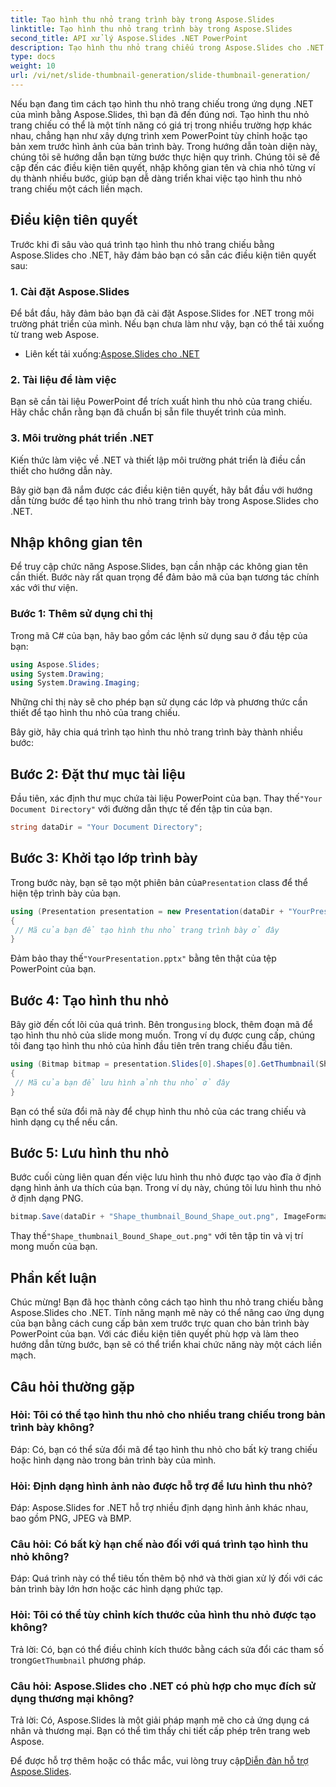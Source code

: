 ```yaml
---
title: Tạo hình thu nhỏ trang trình bày trong Aspose.Slides
linktitle: Tạo hình thu nhỏ trang trình bày trong Aspose.Slides
second_title: API xử lý Aspose.Slides .NET PowerPoint
description: Tạo hình thu nhỏ trang chiếu trong Aspose.Slides cho .NET với hướng dẫn từng bước và ví dụ về mã. Tùy chỉnh giao diện và lưu hình thu nhỏ. Tăng cường xem trước bản trình bày.
type: docs
weight: 10
url: /vi/net/slide-thumbnail-generation/slide-thumbnail-generation/
---
```


Nếu bạn đang tìm cách tạo hình thu nhỏ trang chiếu trong ứng dụng .NET của mình bằng Aspose.Slides, thì bạn đã đến đúng nơi. Tạo hình thu nhỏ trang chiếu có thể là một tính năng có giá trị trong nhiều trường hợp khác nhau, chẳng hạn như xây dựng trình xem PowerPoint tùy chỉnh hoặc tạo bản xem trước hình ảnh của bản trình bày. Trong hướng dẫn toàn diện này, chúng tôi sẽ hướng dẫn bạn từng bước thực hiện quy trình. Chúng tôi sẽ đề cập đến các điều kiện tiên quyết, nhập không gian tên và chia nhỏ từng ví dụ thành nhiều bước, giúp bạn dễ dàng triển khai việc tạo hình thu nhỏ trang chiếu một cách liền mạch.

## Điều kiện tiên quyết

Trước khi đi sâu vào quá trình tạo hình thu nhỏ trang chiếu bằng Aspose.Slides cho .NET, hãy đảm bảo bạn có sẵn các điều kiện tiên quyết sau:

### 1. Cài đặt Aspose.Slides
Để bắt đầu, hãy đảm bảo bạn đã cài đặt Aspose.Slides for .NET trong môi trường phát triển của mình. Nếu bạn chưa làm như vậy, bạn có thể tải xuống từ trang web Aspose.

-  Liên kết tải xuống:[Aspose.Slides cho .NET](https://releases.aspose.com/slides/net/)

### 2. Tài liệu để làm việc
Bạn sẽ cần tài liệu PowerPoint để trích xuất hình thu nhỏ của trang chiếu. Hãy chắc chắn rằng bạn đã chuẩn bị sẵn file thuyết trình của mình.

### 3. Môi trường phát triển .NET
Kiến thức làm việc về .NET và thiết lập môi trường phát triển là điều cần thiết cho hướng dẫn này.

Bây giờ bạn đã nắm được các điều kiện tiên quyết, hãy bắt đầu với hướng dẫn từng bước để tạo hình thu nhỏ trang trình bày trong Aspose.Slides cho .NET.

## Nhập không gian tên

Để truy cập chức năng Aspose.Slides, bạn cần nhập các không gian tên cần thiết. Bước này rất quan trọng để đảm bảo mã của bạn tương tác chính xác với thư viện.

### Bước 1: Thêm sử dụng chỉ thị

Trong mã C# của bạn, hãy bao gồm các lệnh sử dụng sau ở đầu tệp của bạn:

```csharp
using Aspose.Slides;
using System.Drawing;
using System.Drawing.Imaging;
```

Những chỉ thị này sẽ cho phép bạn sử dụng các lớp và phương thức cần thiết để tạo hình thu nhỏ của trang chiếu.

Bây giờ, hãy chia quá trình tạo hình thu nhỏ trang trình bày thành nhiều bước:

## Bước 2: Đặt thư mục tài liệu

 Đầu tiên, xác định thư mục chứa tài liệu PowerPoint của bạn. Thay thế`"Your Document Directory"` với đường dẫn thực tế đến tập tin của bạn.

```csharp
string dataDir = "Your Document Directory";
```

## Bước 3: Khởi tạo lớp trình bày

 Trong bước này, bạn sẽ tạo một phiên bản của`Presentation` class để thể hiện tệp trình bày của bạn.

```csharp
using (Presentation presentation = new Presentation(dataDir + "YourPresentation.pptx"))
{
 // Mã của bạn để tạo hình thu nhỏ trang trình bày ở đây
}
```

 Đảm bảo thay thế`"YourPresentation.pptx"` bằng tên thật của tệp PowerPoint của bạn.

## Bước 4: Tạo hình thu nhỏ

 Bây giờ đến cốt lõi của quá trình. Bên trong`using` block, thêm đoạn mã để tạo hình thu nhỏ của slide mong muốn. Trong ví dụ được cung cấp, chúng tôi đang tạo hình thu nhỏ của hình đầu tiên trên trang chiếu đầu tiên.

```csharp
using (Bitmap bitmap = presentation.Slides[0].Shapes[0].GetThumbnail(ShapeThumbnailBounds.Appearance, 1, 1))
{
 // Mã của bạn để lưu hình ảnh thu nhỏ ở đây
}
```

Bạn có thể sửa đổi mã này để chụp hình thu nhỏ của các trang chiếu và hình dạng cụ thể nếu cần.

## Bước 5: Lưu hình thu nhỏ

Bước cuối cùng liên quan đến việc lưu hình thu nhỏ được tạo vào đĩa ở định dạng hình ảnh ưa thích của bạn. Trong ví dụ này, chúng tôi lưu hình thu nhỏ ở định dạng PNG.

```csharp
bitmap.Save(dataDir + "Shape_thumbnail_Bound_Shape_out.png", ImageFormat.Png);
```

 Thay thế`"Shape_thumbnail_Bound_Shape_out.png"` với tên tập tin và vị trí mong muốn của bạn.

## Phần kết luận

Chúc mừng! Bạn đã học thành công cách tạo hình thu nhỏ trang chiếu bằng Aspose.Slides cho .NET. Tính năng mạnh mẽ này có thể nâng cao ứng dụng của bạn bằng cách cung cấp bản xem trước trực quan cho bản trình bày PowerPoint của bạn. Với các điều kiện tiên quyết phù hợp và làm theo hướng dẫn từng bước, bạn sẽ có thể triển khai chức năng này một cách liền mạch.

## Câu hỏi thường gặp

### Hỏi: Tôi có thể tạo hình thu nhỏ cho nhiều trang chiếu trong bản trình bày không?
Đáp: Có, bạn có thể sửa đổi mã để tạo hình thu nhỏ cho bất kỳ trang chiếu hoặc hình dạng nào trong bản trình bày của mình.

### Hỏi: Định dạng hình ảnh nào được hỗ trợ để lưu hình thu nhỏ?
Đáp: Aspose.Slides for .NET hỗ trợ nhiều định dạng hình ảnh khác nhau, bao gồm PNG, JPEG và BMP.

### Câu hỏi: Có bất kỳ hạn chế nào đối với quá trình tạo hình thu nhỏ không?
Đáp: Quá trình này có thể tiêu tốn thêm bộ nhớ và thời gian xử lý đối với các bản trình bày lớn hơn hoặc các hình dạng phức tạp.

### Hỏi: Tôi có thể tùy chỉnh kích thước của hình thu nhỏ được tạo không?
Trả lời: Có, bạn có thể điều chỉnh kích thước bằng cách sửa đổi các tham số trong`GetThumbnail` phương pháp.

### Câu hỏi: Aspose.Slides cho .NET có phù hợp cho mục đích sử dụng thương mại không?
Trả lời: Có, Aspose.Slides là một giải pháp mạnh mẽ cho cả ứng dụng cá nhân và thương mại. Bạn có thể tìm thấy chi tiết cấp phép trên trang web Aspose.

 Để được hỗ trợ thêm hoặc có thắc mắc, vui lòng truy cập[Diễn đàn hỗ trợ Aspose.Slides](https://forum.aspose.com/).